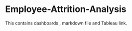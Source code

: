 # Employee-Attrition-Analysis

This contains dashboards , markdown file and Tableau link.










